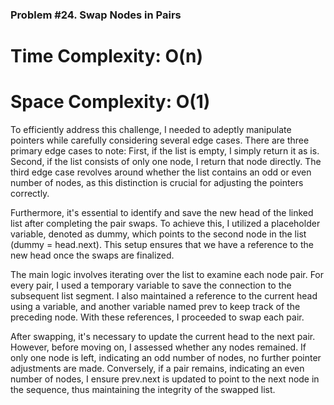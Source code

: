 ### Problem #24. Swap Nodes in Pairs

# Time Complexity: O(n)
# Space Complexity: O(1)

To efficiently address this challenge, I needed to adeptly manipulate pointers while carefully considering several edge cases. There are three primary edge cases to note: First, if the list is empty, I simply return it as is. Second, if the list consists of only one node, I return that node directly. The third edge case revolves around whether the list contains an odd or even number of nodes, as this distinction is crucial for adjusting the pointers correctly.

Furthermore, it's essential to identify and save the new head of the linked list after completing the pair swaps. To achieve this, I utilized a placeholder variable, denoted as dummy, which points to the second node in the list (dummy = head.next). This setup ensures that we have a reference to the new head once the swaps are finalized.

The main logic involves iterating over the list to examine each node pair. For every pair, I used a temporary variable to save the connection to the subsequent list segment. I also maintained a reference to the current head using a variable, and another variable named prev to keep track of the preceding node. With these references, I proceeded to swap each pair.

After swapping, it's necessary to update the current head to the next pair. However, before moving on, I assessed whether any nodes remained. If only one node is left, indicating an odd number of nodes, no further pointer adjustments are made. Conversely, if a pair remains, indicating an even number of nodes, I ensure prev.next is updated to point to the next node in the sequence, thus maintaining the integrity of the swapped list.



